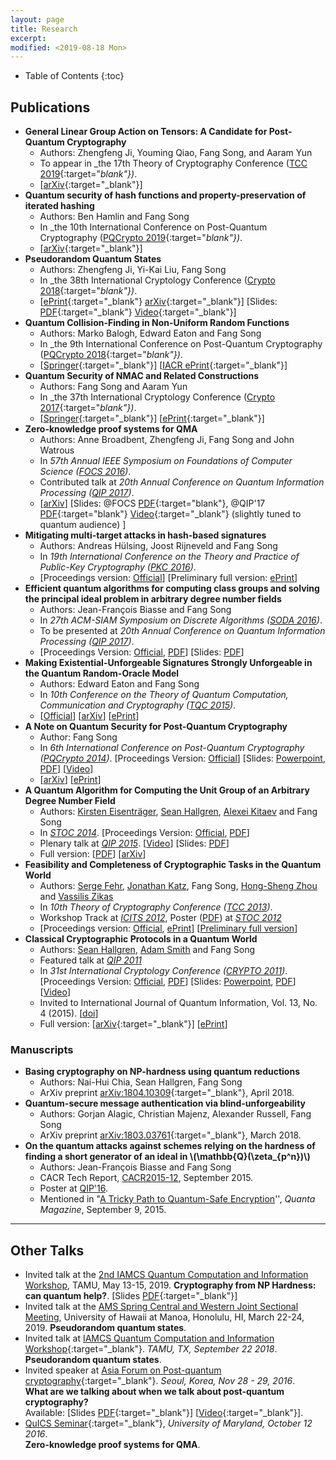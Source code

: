 ```yaml
---
layout: page
title: Research
excerpt:
modified: <2019-08-18 Mon>
---
```

* Table of Contents
{:toc}

## Publications
*   **General Linear Group Action on Tensors: A Candidate for Post-Quantum Cryptography** 
    *  Authors: Zhengfeng Ji, Youming Qiao, Fang Song, and Aaram Yun
	*  To appear in _the 17th Theory of Cryptography Conference
       ([TCC 2019](https://tcc.iacr.org/2019/){:target="_blank"})_.
	*  [[arXiv](https://arxiv.org/abs/1906.04330){:target="_blank"}] 
*   **Quantum security of hash functions and property-preservation of iterated hashing**
    *   Authors: Ben Hamlin and Fang Song
	*   In _the 10th International Conference on Post-Quantum Cryptography ([PQCrypto 2019](http://pqcrypto2019.org/){:target="_blank"})_.
	* [[arXiv](https://arxiv.org/abs/1902.08709){:target="_blank"}]
*   **Pseudorandom Quantum States** 
    *   Authors: Zhengfeng Ji, Yi-Kai Liu, Fang Song 
	*   In _the 38th International Cryptology Conference ([Crypto 2018](https://crypto.iacr.org/2018/){:target="_blank"})_.
	*   [[ePrint](https://eprint.iacr.org/2018/544){:target="_blank"} [arXiv](https://arxiv.org/abs/1711.00385){:target="_blank"}] [Slides: [PDF]({{base}}/files/talks/prs-crypto18.pdf){:target="_blank"} [Video](https://www.youtube.com/watch?v=SuD-OvGKUWw&t=273s){:target="_blank"}]
*   **Quantum Collision-Finding in Non-Uniform Random Functions**
    *   Authors: Marko Balogh, Edward Eaton and Fang Song
	*   In _the 9th International Conference on Post-Quantum Cryptography ([PQCrypto 2018](http://www.math.fau.edu/pqcrypto2018/){:target="_blank"})_.
    *   [[Springer](https://link.springer.com/chapter/10.1007%2F978-3-319-79063-3_22){:target="_blank"}] [[IACR ePrint](http://ia.cr/2017/688){:target="_blank"}]
*  **Quantum Security of NMAC and Related Constructions**
    *  Authors: Fang Song and Aaram Yun
	*  In _the 37th International Cryptology Conference ([Crypto 2017](https://www.iacr.org/conferences/crypto2017/){:target="_blank"})_.
	*  [[Springer](https://doi.org/10.1007/978-3-319-63715-0_10){:target="_blank"}] [[ePrint](https://eprint.iacr.org/2017/509){:target="_blank"}]
*   **Zero-knowledge proof systems for QMA**
    *   Authors: Anne Broadbent, Zhengfeng Ji, Fang Song and John Watrous
    *   In _57th Annual IEEE Symposium on Foundations of Computer Science ([FOCS 2016](http://www.wisdom.weizmann.ac.il/~dinuri/focs16/CFP.html))_.
    *   Contributed talk at _20th Annual Conference on Quantum
        Information Processing
        ([QIP 2017](https://www.stationq.com/qip-2017/))_.
    *   [[arXiv](http://arxiv.org/abs/1604.02804)] [Slides:
        @FOCS
        [PDF]({{base}}/files/talks/2016_focs_qzkqma.pdf){:target="blank"},
        @QIP'17
        [PDF]({{base}}/files/talks/qip17_qzkqma.pdf){:target="blank"} [Video](https://www.youtube.com/watch?v=1fXLJBN-KfI&feature=youtu.be){:target="_blank"} (slightly tuned to quantum
        audience)
        ]
*   **Mitigating multi-target attacks in hash-based signatures**
    *   Authors: Andreas Hülsing, Joost Rijneveld and Fang Song
    *   In _19th International Conference on the Theory and Practice of Public-Key Cryptography ([PKC 2016](http://troll.iis.sinica.edu.tw/pkc16/index.shtml))_.
    *   [Proceedings version: [Official](http://link.springer.com/chapter/10.1007%2F978-3-662-49384-7_15)] [Preliminary full version: [ePrint](http://ia.cr/2015/1256)]
*   **Efficient quantum algorithms for computing class groups and solving the principal ideal problem in arbitrary degree number fields**
    *   Authors: Jean-François Biasse and Fang Song
    *   In _27th ACM-SIAM Symposium on Discrete Algorithms ([SODA 2016](http://www.siam.org/meetings/da16/))_.
    *   To be presented at _20th Annual Conference on Quantum Information Processing ([QIP 2017](https://www.stationq.com/qip-2017/))_.
    *   [Proceedings Version: [Official](http://dx.doi.org/10.1137/1.9781611974331.ch64), [PDF]({{base}}/files/pubs/BS_SODA16.pdf)] [Slides: [PDF]({{base}}/files/talks/sunits_soda16.pdf)]
*   **Making Existential-Unforgeable Signatures Strongly Unforgeable in the Quantum Random-Oracle Model**
    *   Authors: Edward Eaton and Fang Song
    *   In _10th Conference on the Theory of Quantum Computation, Communication and Cryptography ([TQC 2015](http://tqc2015.ulb.ac.be))_.
    *   [[Official](http://dblp.org/rec/html/conf/tqc/EatonS15)] [[arXiv](http://arxiv.org/abs/1509.02944)] [[ePrint](http://eprint.iacr.org/2015/878)]
*   **A Note on Quantum Security for Post-Quantum Cryptography**
    *   Author: Fang Song
    *   In _6th International Conference on Post-Quantum Cryptography ([PQCrypto 2014](http://pqcrypto2014.uwaterloo.ca/))_. [Proceedings Version: [Official](http://link.springer.com/chapter/10.1007/978-3-319-11659-4_15)] [Slides: [Powerpoint]({{base}}/files/talks/qfred_pqc14.pptx)<a>,</a> [PDF]({{base}}/files/talks/qfred_pqc14.pdf)] [[Video](https://www.youtube.com/watch?v=kYUgmZsSKd0&feature=youtu.be)]
    *   [[arXiv](http://arxiv.org/abs/1409.2187)] [[ePrint](http://eprint.iacr.org/2014/709)]
*   **A Quantum Algorithm for Computing the Unit Group of an Arbitrary Degree Number Field**
    *   Authors: [Kirsten Eisenträger](http://www.personal.psu.edu/kxe8/), [Sean Hallgren](http://www.cse.psu.edu/~hallgren), [Alexei Kitaev](http://www.cms.caltech.edu/people/3083/profile) and Fang Song
    *   In _[STOC 2014](http://www.columbia.edu/~cs2035/stoc/stoc2014/)_. [Proceedings Version: [Official](http://dl.acm.org/citation.cfm?id=2591860), [PDF]({{base}}/files/pubs/EHKS_STOC14.pdf)]
    *   Plenary talk at [_QIP 2015_](http://www.quantum-lab.org/qip2015/Program.php). [[Video](https://www.youtube.com/watch?v=WiH1SKJvsrU)] [Slides: [PDF]({{base}}/files/talks/units_qip15.pdf)]
    *   Full version: [<a href="">PDF</a>] [<a href="">arXiv</a>]
*   **Feasibility and Completeness of Cryptographic Tasks in the Quantum World**
    *   Authors: [Serge Fehr](http://homepages.cwi.nl/~fehr/), [Jonathan Katz](http://www.cs.umd.edu/~jkatz/), Fang Song, [Hong-Sheng Zhou](http://www.cs.umd.edu/~hszhou/Home_of_Hong-Sheng_Zhou.html) and [Vassilis Zikas](http://cs.ucla.edu/~vzikas/)
    *   In _10th Theory of Cryptography Conference ([TCC 2013](http://www.iacr.org/workshops/tcc2013/))_.
    *   Workshop Track at [_ICITS 2012_](http://icits2012.iro.umontreal.ca/), Poster ([PDF]({{base}}/files/talks/2pc_comlexity_poster_stoc12_48.pdf
        			)) at [_STOC 2012_](http://cs.nyu.edu/~stoc2012/default.htm)
    *   [Proceedings version: [Official](http://link.springer.com/chapter/10.1007/978-3-642-36594-2_16), [ePrint](https://eprint.iacr.org/2015/385.pdf)] [<a href="">Preliminary full version</a>]
*   **Classical Cryptographic Protocols in a Quantum World**
    *   Authors: [Sean Hallgren](http://www.cse.psu.edu/~hallgren), [Adam Smith](http://www.cse.psu.edu/~asmith) and Fang Song
    *   Featured talk at [_QIP 2011_](http://qip2011.quantumlah.org/scientificprogramme/)
    *   In _31st International Cryptology Conference ([CRYPTO 2011](https://www.iacr.org/conferences/crypto2011/))_. [Proceedings Version: [Official](http://link.springer.com/chapter/10.1007/978-3-642-22792-9_23), <a href="" target="_blank">PDF</a>] [Slides: [Powerpoint](fils/talks/QSFE_Crypto11.pptx), [PDF]({{base}}/files/talks/QSFE_Crypto11_Fang.pdf)] [[Video](http://www.iacr.org/cryptodb/data/paper.php?pubkey=23587)]
    *   Invited to International Journal of Quantum Information, Vol. 13, No. 4 (2015). [[doi](http://dx.doi.org/10.1142/S0219749915500288)]
    *   Full version: [[arXiv](http://arxiv.org/abs/1507.01625){:target="_blank"}] [[ePrint](https://eprint.iacr.org/2015/687)]

### Manuscripts

*	**Basing cryptography on NP-hardness
	using quantum reductions** 
	*   Authors: Nai-Hui Chia, Sean Hallgren, Fang Song 
	*   ArXiv preprint [arXiv:1804.10309](https://arxiv.org/abs/1804.10309){:target="_blank"}, April 2018.
*  **Quantum-secure message authentication via blind-unforgeability** 
    *  Authors: Gorjan Alagic, Christian Majenz, Alexander Russell, Fang Song
	*  ArXiv preprint [arXiv:1803.03761](https://arxiv.org/abs/1803.03761){:target="_blank"}, March 2018.
*   **On the quantum attacks against schemes relying on the hardness of finding a short generator of an ideal in \\(\mathbb{Q}(\zeta_{p^n})\\)**
    *   Authors: Jean-François Biasse and Fang Song
    *   CACR Tech Report, [CACR2015-12](http://cacr.uwaterloo.ca/techreports/2015/cacr2015-12.pdf), September 2015.
    *   Poster at [QIP'16](http://ucalgary.ca/qip2016/).
    *   Mentioned in "[A Tricky Path to Quantum-Safe Encryption](https://www.quantamagazine.org/20150908-quantum-safe-encryption)'', _Quanta Magazine_, September 9, 2015.

- - -

## Other Talks 
*  Invited talk at the [2nd IAMCS Quantum Computation and Information Workshop](https://iamcs.tamu.edu/quantum-computation-and-information-workshop), TAMU, May
13-15, 2019. **Cryptography from NP Hardness: can quantum help?**. [Slides [PDF]({{base}}/files/talks/2IAMCS-Worst2Avg-Song.pdf){:target="_blank"}]
*  Invited talk at the [AMS Spring Central and Western Joint Sectional
Meeting](http://www.ams.org/meetings/sectional/2251_program.html), University of Hawaii at Manoa, Honolulu, HI, March
22-24, 2019. **Pseudorandom quantum states**.
*  Invited talk at [IAMCS Quantum Computation and Information Workshop](https://iamcs.tamu.edu/quantum-computation-and-information-workshop/){:target="_blank"}. _TAMU, TX, September 22 2018_. **Pseudorandom quantum states**. 
*  Invited speaker at [Asia Forum
    on Post-quantum cryptography](http://www.pqcforum.org/){:target="_blank"}. _Seoul, Korea, Nov 28 - 29, 2016_.  
	**What are we talking about when we talk about post-quantum
    cryptography?**  
	Available: [Slides [PDF]({{base}}/files/talks/201611_fspqcasia.pdf){:target="_blank"}] [[Video](https://www.youtube.com/watch?v=n39-FOmNh5g){:target="_blank"}].
*  [QuICS Seminar](http://quics.umd.edu/seminar){:target="_blank"}, _University of Maryland, October 12 2016_.  
**Zero-knowledge proof systems for QMA**.  

